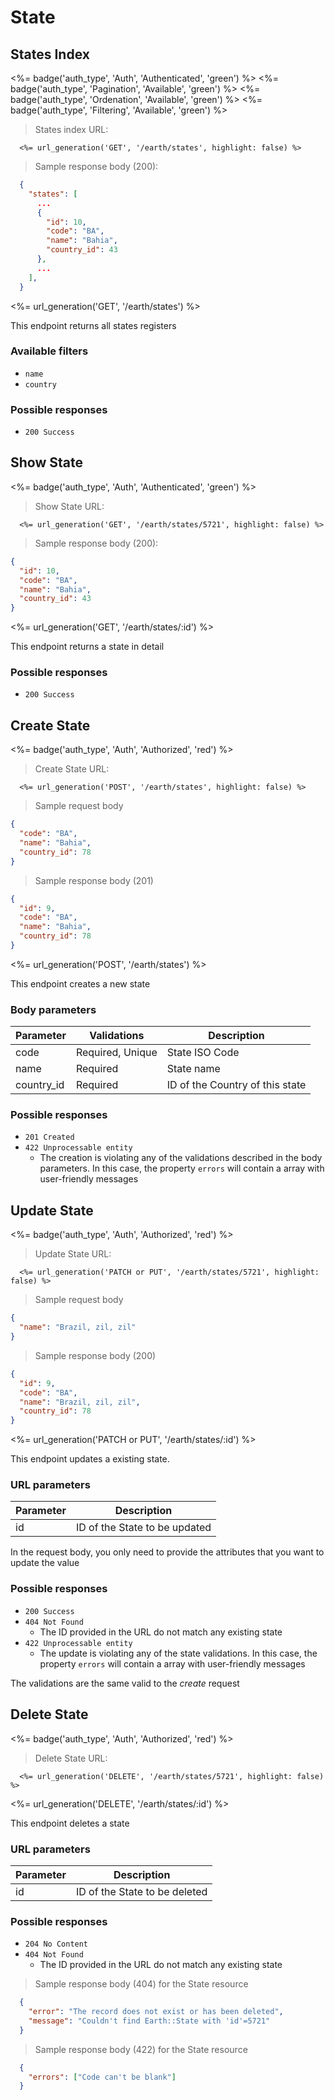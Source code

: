 # State

## States Index

<!-- Endpoint badges -->
<%= badge('auth_type', 'Auth', 'Authenticated', 'green') %>
<%= badge('auth_type', 'Pagination', 'Available', 'green') %>
<%= badge('auth_type', 'Ordenation', 'Available', 'green') %>
<%= badge('auth_type', 'Filtering', 'Available', 'green') %>

> States index URL:

```plain
  <%= url_generation('GET', '/earth/states', highlight: false) %>
```

> Sample response body (200):

```json
  {
    "states": [
      ...
      {
        "id": 10,
        "code": "BA",
        "name": "Bahia",
        "country_id": 43
      },
      ...
    ],
  }
```

<%= url_generation('GET', '/earth/states') %>

This endpoint returns all states registers

### Available filters

- `name`
- `country`

### Possible responses

- `200 Success`

## Show State

<!-- Endpoint badges -->
<%= badge('auth_type', 'Auth', 'Authenticated', 'green') %>

> Show State URL:

```plain
  <%= url_generation('GET', '/earth/states/5721', highlight: false) %>
```

> Sample response body (200):

```json
{
  "id": 10,
  "code": "BA",
  "name": "Bahia",
  "country_id": 43
}
```

<%= url_generation('GET', '/earth/states/:id') %>

This endpoint returns a state in detail

### Possible responses

- `200 Success`

## Create State

<!-- Endpoint badges -->
<%= badge('auth_type', 'Auth', 'Authorized', 'red') %>

> Create State URL:

```plain
  <%= url_generation('POST', '/earth/states', highlight: false) %>
```

> Sample request body

```json
{
  "code": "BA",
  "name": "Bahia",
  "country_id": 78
}
```

> Sample response body (201)

```json
{
  "id": 9,
  "code": "BA",
  "name": "Bahia",
  "country_id": 78
}
```

<%= url_generation('POST', '/earth/states') %>

This endpoint creates a new state

### Body parameters

Parameter | Validations | Description |
--------- | ----------- | ----------- |
code      | Required, Unique | State ISO Code |
name      | Required | State name |
country_id | Required | ID of the Country of this state |

### Possible responses

- `201 Created`
- `422 Unprocessable entity`
  - The creation is violating any of the validations described in the body parameters. In this case, the property `errors` will contain a array with user-friendly messages

## Update State

<!-- Endpoint badges -->
<%= badge('auth_type', 'Auth', 'Authorized', 'red') %>

> Update State URL:

```plain
  <%= url_generation('PATCH or PUT', '/earth/states/5721', highlight: false) %>
```

> Sample request body

```json
{
  "name": "Brazil, zil, zil"
}
```

> Sample response body (200)

```json
{
  "id": 9,
  "code": "BA",
  "name": "Brazil, zil, zil",
  "country_id": 78
}
```

<%= url_generation('PATCH or PUT', '/earth/states/:id') %>

This endpoint updates a existing state.

### URL parameters

Parameter | Description |
--------- | ----------- |
id        | ID of the State to be updated |

<aside class="notice">In the request body, you only need to provide the attributes that you want to update the value</aside>

### Possible responses

- `200 Success`
- `404 Not Found`
  - The ID provided in the URL do not match any existing state
- `422 Unprocessable entity`
  - The update is violating any of the state validations. In this case, the property `errors` will contain a array with user-friendly messages

<aside class="notice">The validations are the same valid to the <i>create</i> request</aside>

## Delete State

<!-- Endpoint badges -->
<%= badge('auth_type', 'Auth', 'Authorized', 'red') %>

> Delete State URL:

```plain
  <%= url_generation('DELETE', '/earth/states/5721', highlight: false) %>
```

<%= url_generation('DELETE', '/earth/states/:id') %>

This endpoint deletes a state

### URL parameters

Parameter | Description |
--------- | ----------- |
id        | ID of the State to be deleted |

### Possible responses

- `204 No Content`
- `404 Not Found`
  - The ID provided in the URL do not match any existing state

> Sample response body (404) for the State resource

```json
  {
    "error": "The record does not exist or has been deleted",
    "message": "Couldn't find Earth::State with 'id'=5721"
  }
```

> Sample response body (422) for the State resource

```json
  {
    "errors": ["Code can't be blank"]
  }
```
